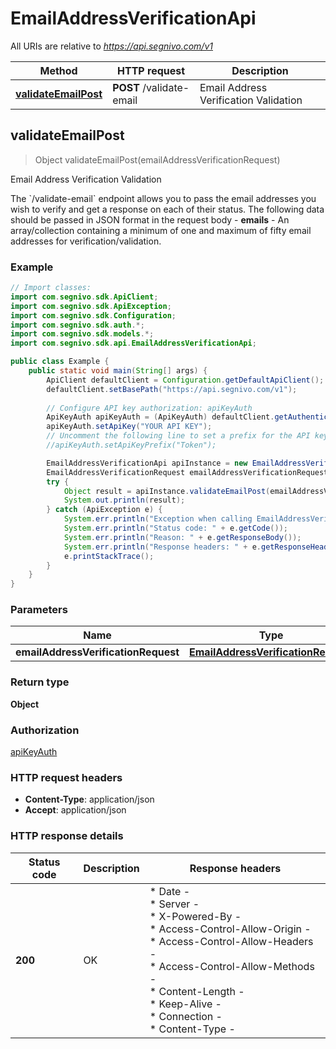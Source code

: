# EmailAddressVerificationApi

All URIs are relative to *https://api.segnivo.com/v1*

| Method | HTTP request | Description |
|------------- | ------------- | -------------|
| [**validateEmailPost**](EmailAddressVerificationApi.md#validateEmailPost) | **POST** /validate-email | Email Address Verification Validation |



## validateEmailPost

> Object validateEmailPost(emailAddressVerificationRequest)

Email Address Verification Validation

The &#x60;/validate-email&#x60; endpoint allows you to pass the email addresses you wish to verify and get a response on each of their status.  The following data should be passed in JSON format in the request body  - **emails** - An array/collection containing a minimum of one and maximum of fifty email addresses for verification/validation.

### Example

```java
// Import classes:
import com.segnivo.sdk.ApiClient;
import com.segnivo.sdk.ApiException;
import com.segnivo.sdk.Configuration;
import com.segnivo.sdk.auth.*;
import com.segnivo.sdk.models.*;
import com.segnivo.sdk.api.EmailAddressVerificationApi;

public class Example {
    public static void main(String[] args) {
        ApiClient defaultClient = Configuration.getDefaultApiClient();
        defaultClient.setBasePath("https://api.segnivo.com/v1");
        
        // Configure API key authorization: apiKeyAuth
        ApiKeyAuth apiKeyAuth = (ApiKeyAuth) defaultClient.getAuthentication("apiKeyAuth");
        apiKeyAuth.setApiKey("YOUR API KEY");
        // Uncomment the following line to set a prefix for the API key, e.g. "Token" (defaults to null)
        //apiKeyAuth.setApiKeyPrefix("Token");

        EmailAddressVerificationApi apiInstance = new EmailAddressVerificationApi(defaultClient);
        EmailAddressVerificationRequest emailAddressVerificationRequest = new EmailAddressVerificationRequest(); // EmailAddressVerificationRequest | 
        try {
            Object result = apiInstance.validateEmailPost(emailAddressVerificationRequest);
            System.out.println(result);
        } catch (ApiException e) {
            System.err.println("Exception when calling EmailAddressVerificationApi#validateEmailPost");
            System.err.println("Status code: " + e.getCode());
            System.err.println("Reason: " + e.getResponseBody());
            System.err.println("Response headers: " + e.getResponseHeaders());
            e.printStackTrace();
        }
    }
}
```

### Parameters


| Name | Type | Description  | Notes |
|------------- | ------------- | ------------- | -------------|
| **emailAddressVerificationRequest** | [**EmailAddressVerificationRequest**](EmailAddressVerificationRequest.md)|  | [optional] |

### Return type

**Object**

### Authorization

[apiKeyAuth](../README.md#apiKeyAuth)

### HTTP request headers

- **Content-Type**: application/json
- **Accept**: application/json


### HTTP response details
| Status code | Description | Response headers |
|-------------|-------------|------------------|
| **200** | OK |  * Date -  <br>  * Server -  <br>  * X-Powered-By -  <br>  * Access-Control-Allow-Origin -  <br>  * Access-Control-Allow-Headers -  <br>  * Access-Control-Allow-Methods -  <br>  * Content-Length -  <br>  * Keep-Alive -  <br>  * Connection -  <br>  * Content-Type -  <br>  |


